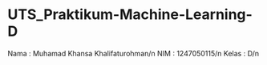 # UTS_Praktikum-Machine-Learning-D
Nama  : Muhamad Khansa Khalifaturohman/n
NIM   : 1247050115/n
Kelas : D/n
